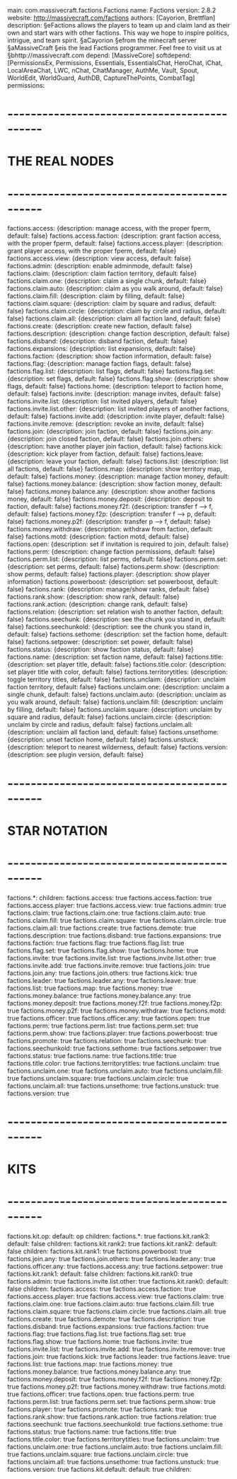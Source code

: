 main: com.massivecraft.factions.Factions
name: Factions
version: 2.8.2
website: http://massivecraft.com/factions
authors: [Cayorion, Brettflan]
description: §eFactions allows the players to team up and claim land as their own and start wars with other factions. This way we hope to inspire politics, intrigue, and team spirit. §aCayorion §efrom the minecraft server §aMassiveCraft §eis the lead Factions programmer. Feel free to visit us at §bhttp://massivecraft.com
depend: [MassiveCore]
softdepend: [PermissionsEx, Permissions, Essentials, EssentialsChat, HeroChat, iChat, LocalAreaChat, LWC, nChat, ChatManager, AuthMe, Vault, Spout, WorldEdit, WorldGuard, AuthDB, CaptureThePoints, CombatTag]
permissions:
# -------------------------------------------- #
# THE REAL NODES
# -------------------------------------------- #
  factions.access: {description: manage access, with the proper fperm, default: false}
  factions.access.faction: {description: grant faction access, with the proper fperm, default: false}
  factions.access.player: {description: grant player access, with the proper fperm, default: false}
  factions.access.view: {description: view access, default: false}
  factions.admin: {description: enable adminmode, default: false}
  factions.claim: {description: claim faction territory, default: false}
  factions.claim.one: {description: claim a single chunk, default: false}
  factions.claim.auto: {description: claim as you walk around, default: false}
  factions.claim.fill: {description: claim by filling, default: false}
  factions.claim.square: {description: claim by square and radius, default: false}
  factions.claim.circle: {description: claim by circle and radius, default: false}
  factions.claim.all: {description: claim all faction land, default: false}
  factions.create: {description: create new faction, default: false}
  factions.description: {description: change faction description, default: false}
  factions.disband: {description: disband faction, default: false}
  factions.expansions: {description: list expansions, default: false}
  factions.faction: {description: show faction information, default: false}
  factions.flag: {description: manage faction flags, default: false}
  factions.flag.list: {description: list flags, default: false}
  factions.flag.set: {description: set flags, default: false}
  factions.flag.show: {description: show flags, default: false}
  factions.home: {description: teleport to faction home, default: false}
  factions.invite: {description: manage invites, default: false}
  factions.invite.list: {description: list invited players, default: false}
  factions.invite.list.other: {description: list invited players of another factions, default: false}
  factions.invite.add: {description: invite player, default: false}
  factions.invite.remove: {description: revoke an invite, default: false}
  factions.join: {description: join faction, default: false}
  factions.join.any: {description: join closed faction, default: false}
  factions.join.others: {description: have another player join faction, default: false}
  factions.kick: {description: kick player from faction, default: false}
  factions.leave: {description: leave your faction, default: false}
  factions.list: {description: list all factions, default: false}
  factions.map: {description: show territory map, default: false}
  factions.money: {description: manage faction money, default: false}
  factions.money.balance: {description: show faction money, default: false}
  factions.money.balance.any: {description: show another factions money, default: false}
  factions.money.deposit: {description: deposit to faction, default: false}
  factions.money.f2f: {description: transfer f --> f, default: false}
  factions.money.f2p: {description: transfer f --> p, default: false}
  factions.money.p2f: {description: transfer p --> f, default: false}
  factions.money.withdraw: {description: withdraw from faction, default: false}
  factions.motd: {description: faction motd, default: false}
  factions.open: {description: set if invitation is required to join, default: false}
  factions.perm: {description: change faction permissions, default: false}
  factions.perm.list: {description: list perms, default: false}
  factions.perm.set: {description: set perms, default: false}
  factions.perm.show: {description: show perms, default: false}
  factions.player: {description: show player information}
  factions.powerboost: {description: set powerboost, default: false}
  factions.rank: {description: manage/show ranks, default: false}
  factions.rank.show: {description: show rank, default: false}
  factions.rank.action: {description: change rank, default: false}
  factions.relation: {description: set relation wish to another faction, default: false}
  factions.seechunk: {description: see the chunk you stand in, default: false}
  factions.seechunkold: {description: see the chunk you stand in, default: false}
  factions.sethome: {description: set the faction home, default: false}
  factions.setpower: {description: set power, default: false}
  factions.status: {description: show faction status, default: false}
  factions.name: {description: set faction name, default: false}
  factions.title: {description: set player title, default: false}
  factions.title.color: {description: set player title with color, default: false}
  factions.territorytitles: {description: toggle territory titles, default: false}
  factions.unclaim: {description: unclaim faction territory, default: false}
  factions.unclaim.one: {description: unclaim a single chunk, default: false}
  factions.unclaim.auto: {description: unclaim as you walk around, default: false}
  factions.unclaim.fill: {description: unclaim by filling, default: false}
  factions.unclaim.square: {description: unclaim by square and radius, default: false}
  factions.unclaim.circle: {description: unclaim by circle and radius, default: false}
  factions.unclaim.all: {description: unclaim all faction land, default: false}
  factions.unsethome: {description: unset faction home, default: false}
  factions.unstuck: {description: teleport to nearest wilderness, default: false}
  factions.version: {description: see plugin version, default: false}
# -------------------------------------------- #
# STAR NOTATION
# -------------------------------------------- #
  factions.*:
    children:
      factions.access: true
      factions.access.faction: true
      factions.access.player: true
      factions.access.view: true
      factions.admin: true
      factions.claim: true
      factions.claim.one: true
      factions.claim.auto: true
      factions.claim.fill: true
      factions.claim.square: true
      factions.claim.circle: true
      factions.claim.all: true
      factions.create: true
      factions.demote: true
      factions.description: true
      factions.disband: true
      factions.expansions: true
      factions.faction: true
      factions.flag: true
      factions.flag.list: true
      factions.flag.set: true
      factions.flag.show: true
      factions.home: true
      factions.invite: true
      factions.invite.list: true
      factions.invite.list.other: true
      factions.invite.add: true
      factions.invite.remove: true
      factions.join: true
      factions.join.any: true
      factions.join.others: true
      factions.kick: true
      factions.leader: true
      factions.leader.any: true
      factions.leave: true
      factions.list: true
      factions.map: true
      factions.money: true
      factions.money.balance: true
      factions.money.balance.any: true
      factions.money.deposit: true
      factions.money.f2f: true
      factions.money.f2p: true
      factions.money.p2f: true
      factions.money.withdraw: true
      factions.motd: true
      factions.officer: true
      factions.officer.any: true
      factions.open: true
      factions.perm: true
      factions.perm.list: true
      factions.perm.set: true
      factions.perm.show: true
      factions.player: true
      factions.powerboost: true
      factions.promote: true
      factions.relation: true
      factions.seechunk: true
      factions.seechunkold: true
      factions.sethome: true
      factions.setpower: true
      factions.status: true
      factions.name: true
      factions.title: true
      factions.title.color: true
      factions.territorytitles: true
      factions.unclaim: true
      factions.unclaim.one: true
      factions.unclaim.auto: true
      factions.unclaim.fill: true
      factions.unclaim.square: true
      factions.unclaim.circle: true
      factions.unclaim.all: true
      factions.unsethome: true
      factions.unstuck: true
      factions.version: true
# -------------------------------------------- #
# KITS
# -------------------------------------------- #
  factions.kit.op:
    default: op
    children:
      factions.*: true
  factions.kit.rank3:
    default: false
    children:
      factions.kit.rank2: true
  factions.kit.rank2:
    default: false
    children:
      factions.kit.rank1: true
      factions.powerboost: true
      factions.join.any: true
      factions.join.others: true
      factions.leader.any: true
      factions.officer.any: true
      factions.access.any: true
      factions.setpower: true
  factions.kit.rank1:
    default: false
    children:
      factions.kit.rank0: true
      factions.admin: true
      factions.invite.list.other: true
  factions.kit.rank0:
    default: false
    children:
      factions.access: true
      factions.access.faction: true
      factions.access.player: true
      factions.access.view: true
      factions.claim: true
      factions.claim.one: true
      factions.claim.auto: true
      factions.claim.fill: true
      factions.claim.square: true
      factions.claim.circle: true
      factions.claim.all: true
      factions.create: true
      factions.demote: true
      factions.description: true
      factions.disband: true
      factions.expansions: true
      factions.faction: true
      factions.flag: true
      factions.flag.list: true
      factions.flag.set: true
      factions.flag.show: true
      factions.home: true
      factions.invite: true
      factions.invite.list: true
      factions.invite.add: true
      factions.invite.remove: true
      factions.join: true
      factions.kick: true
      factions.leader: true
      factions.leave: true
      factions.list: true
      factions.map: true
      factions.money: true
      factions.money.balance: true
      factions.money.balance.any: true
      factions.money.deposit: true
      factions.money.f2f: true
      factions.money.f2p: true
      factions.money.p2f: true
      factions.money.withdraw: true
      factions.motd: true
      factions.officer: true
      factions.open: true
      factions.perm: true
      factions.perm.list: true
      factions.perm.set: true
      factions.perm.show: true
      factions.player: true
      factions.promote: true
      factions.rank: true
      factions.rank.show: true
      factions.rank.action: true
      factions.relation: true
      factions.seechunk: true
      factions.seechunkold: true
      factions.sethome: true
      factions.status: true
      factions.name: true
      factions.title: true
      factions.title.color: true
      factions.territorytitles: true
      factions.unclaim: true
      factions.unclaim.one: true
      factions.unclaim.auto: true
      factions.unclaim.fill: true
      factions.unclaim.square: true
      factions.unclaim.circle: true
      factions.unclaim.all: true
      factions.unsethome: true
      factions.unstuck: true
      factions.version: true
  factions.kit.default:
    default: true
    children:

